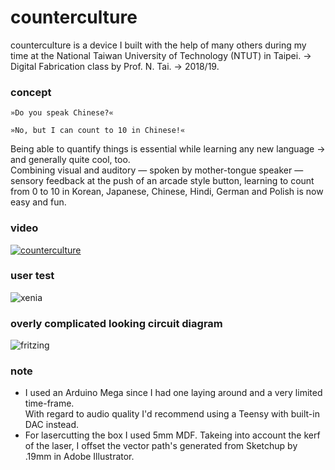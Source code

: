 # counterculture
counterculture is a device I built with the help of many others during my time at the National Taiwan University of Technology (NTUT) in Taipei. → Digital Fabrication class by Prof. N. Tai. → 2018/19.

### concept
```
»Do you speak Chinese?«
```
```
»No, but I can count to 10 in Chinese!«
```

Being able to quantify things is essential while learning any new language → and generally quite cool, too.\
Combining visual and auditory — spoken by mother-tongue speaker — sensory feedback at the push of an arcade style button, learning to count from 0 to 10 in Korean, Japanese, Chinese, Hindi, German and Polish is now easy and fun.

### video
[![counterculture](https://github.com/yaronzimmermann/counterculture/blob/master/images/screenshot.png)](https://vimeo.com/322227320 "counterculture - click to watch!")


### user test
![xenia](https://github.com/yaronzimmermann/counterculture/blob/master/images/ntut_counterculture_xenia_01_small.png "Xenia")

### overly complicated looking circuit diagram
![fritzing](https://github.com/yaronzimmermann/counterculture/blob/master/fritzing/ntut_counterculture_04_bb.png)

### note
- I used an Arduino Mega since I had one laying around and a very limited time-frame.\
With regard to audio quality I'd recommend using a Teensy with built-in DAC instead.
- For lasercutting the box I used 5mm MDF. Takeing into account the kerf of the laser, I offset the vector path's generated from Sketchup by .19mm in Adobe Illustrator.
